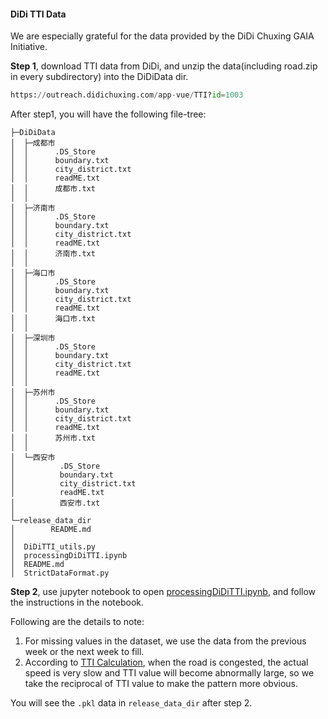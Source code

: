 #### DiDi TTI Data

We are especially grateful for the data provided by the DiDi Chuxing GAIA Initiative.

**Step 1**, download TTI data from DiDi, and unzip the data(including road.zip in every  subdirectory) into the DiDiData dir.

```python
https://outreach.didichuxing.com/app-vue/TTI?id=1003
```

After step1, you will have the following file-tree:

```
├─DiDiData
│  ├─成都市
│  │      .DS_Store
│  │      boundary.txt
│  │      city_district.txt
│  │      readME.txt
│  │      成都市.txt
│  │
│  ├─济南市
│  │      .DS_Store
│  │      boundary.txt
│  │      city_district.txt
│  │      readME.txt
│  │      济南市.txt
│  │
│  ├─海口市
│  │      .DS_Store
│  │      boundary.txt
│  │      city_district.txt
│  │      readME.txt
│  │      海口市.txt
│  │
│  ├─深圳市
│  │      .DS_Store
│  │      boundary.txt
│  │      city_district.txt
│  │      readME.txt
│  │
│  ├─苏州市
│  │      .DS_Store
│  │      boundary.txt
│  │      city_district.txt
│  │      readME.txt
│  │      苏州市.txt
│  │
│  └─西安市
│          .DS_Store
│          boundary.txt
│          city_district.txt
│          readME.txt
│          西安市.txt
│
└─release_data_dir
│        README.md
│
│  DiDiTTI_utils.py
│  processingDiDiTTI.ipynb
│  README.md
│  StrictDataFormat.py
```

**Step 2**, use jupyter notebook to open [processingDiDiTTI.ipynb](../../../DataProcessing/DiDi_TTI/processingDiDiTTI.ipynb), and follow the instructions in the notebook.

Following are the details to note:

1. For missing values in the dataset, we use the data from the previous week or the next week to fill.
2.  According to [TTI Calculation](https://github.com/didi/TrafficIndex), when the road is congested, the actual speed is very slow and TTI value will become abnormally large, so we take  the reciprocal of TTI value to make the pattern more obvious.

You will see the `.pkl` data in `release_data_dir` after step 2.

